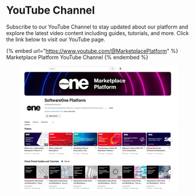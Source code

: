 # YouTube Channel

Subscribe to our YouTube Channel to stay updated about our platform and explore the latest video content including guides, tutorials, and more. Click the link below to visit our YouTube page.

{% embed url="https://www.youtube.com/@MarketplacePlatform" %}
Marketplace Platform YouTube Channel
{% endembed %}

<figure><img src="../.gitbook/assets/image (1086).png" alt=""><figcaption></figcaption></figure>
